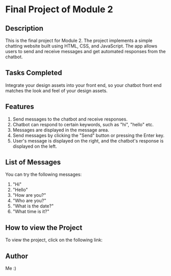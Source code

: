 # Final Project of Module 2

## Description
This is the final project for Module 2. The project implements a simple chatting website built using HTML, CSS, and JavaScript. The app allows users to send and receive messages and get automated responses from the chatbot.

## Tasks Completed
Integrate your design assets into your front end, so your chatbot front end matches the look and feel of your design assets.

## Features
1. Send messages to the chatbot and receive responses.
2. Chatbot can respond to certain keywords, such as "hi", "hello" etc.
3. Messages are displayed in the message area.
4. Send messages by clicking the "Send" button or pressing the Enter key.
5. User's message is displayed on the right, and the chatbot's response is displayed on the left.

## List of Messages
You can try the following messages:
1. "Hi"
2. "Hello"
3. "How are you?"
4. "Who are you?"
5. "What is the date?"
6. "What time is it?"

## How to view the Project
To view the project, click on the following link: 


## Author
Me :)
